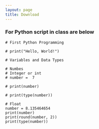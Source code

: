 ```yaml
---
layout: page
title: Download
---
```



<!-- * For Python script in class [Download](https://nontapatnon.github.io/python-course-master/Teaching/python.py) -->

<!-- * For Python script in class [This](https://nontapatnon.github.io/python-course-master/Teaching/python.py 'Link title')

* For Python script in class [This](https://nontapatnon.github.io/python-course-master/Teaching/python.txt 'Link title') -->


### For Python script in class are below

```
# First Python Programming

# print("Hello, World!")

# Variables and Data Types

# Numbes
# Integer or int
# number =  7

# print(number)

# print(type(number))

# Float
number = 8.135464654
print(number)
print(round(number, 2))
print(type(number))

```